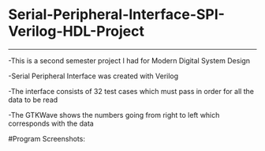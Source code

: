 # Serial-Peripheral-Interface-SPI-Verilog-HDL-Project
______________________________________________________________

-This is a second semester project I had for Modern Digital System Design

-Serial Peripheral Interface was created with Verilog

-The interface consists of 32 test cases which must pass in order for all the data to be read

-The GTKWave shows the numbers going from right to left which corresponds with the data

#Program Screenshots:
